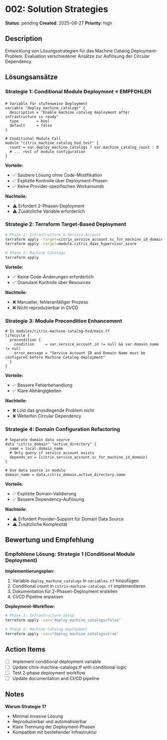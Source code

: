 # 002: Solution Strategies

**Status**: pending
**Created**: 2025-09-27
**Priority**: high

## Description

Entwicklung von Lösungsstrategien für das Machine Catalog Deployment-Problem. Evaluation verschiedener Ansätze zur Auflösung der Circular Dependency.

## Lösungsansätze

### Strategie 1: Conditional Module Deployment ⭐ **EMPFOHLEN**
```hcl
# Variable für stufenweise Deployment
variable "deploy_machine_catalogs" {
  description = "Enable machine catalog deployment after infrastructure is ready"
  type        = bool
  default     = false
}

# Conditional Module Call
module "citrix_machine_catalog_hsd_test" {
  count = var.deploy_machine_catalogs ? var.machine_catalog_count : 0
  # ... rest of module configuration
}
```

**Vorteile:**
- ✅ Saubere Lösung ohne Code-Modifikation
- ✅ Explizite Kontrolle über Deployment-Phasen
- ✅ Keine Provider-spezifischen Workarounds

**Nachteile:**
- ⚠️ Erfordert 2-Phasen-Deployment
- ⚠️ Zusätzliche Variable erforderlich

### Strategie 2: Terraform Target-Based Deployment
```bash
# Phase 1: Infrastructure & Service Account
terraform apply -target=citrix_service_account.sc_for_machine_id_domain
terraform apply -target=module.citrix_daas_hypervisor_azure

# Phase 2: Machine Catalogs
terraform apply
```

**Vorteile:**
- ✅ Keine Code-Änderungen erforderlich
- ✅ Granulare Kontrolle über Resources

**Nachteile:**
- ❌ Manueller, fehleranfälliger Prozess
- ❌ Nicht reproduzierbar in CI/CD

### Strategie 3: Module Precondition Enhancement
```hcl
# In modules/citrix-machine-catalog-hsd/main.tf
lifecycle {
  precondition {
    condition     = var.service_account_id != null && var.domain_name != null
    error_message = "Service Account ID and Domain Name must be configured before Machine Catalog deployment"
  }
}
```

**Vorteile:**
- ✅ Bessere Fehlerbehandlung
- ✅ Klare Abhängigkeiten

**Nachteile:**
- ❌ Löst das grundlegende Problem nicht
- ❌ Weiterhin Circular Dependency

### Strategie 4: Domain Configuration Refactoring
```hcl
# Separate domain data source
data "citrix_domain" "active_directory" {
  name = local.domain_name
  # Only query if service account exists
  depends_on = [citrix_service_account.sc_for_machine_id_domain]
}

# Use data source in module
domain_name = data.citrix_domain.active_directory.name
```

**Vorteile:**
- ✅ Explizite Domain-Validierung
- ✅ Bessere Dependency-Auflösung

**Nachteile:**
- ⚠️ Erfordert Provider-Support für Domain Data Source
- ⚠️ Zusätzliche Komplexität

## Bewertung und Empfehlung

### Empfohlene Lösung: **Strategie 1 (Conditional Module Deployment)**

**Implementierungsplan:**
1. Variable `deploy_machine_catalogs` in `variables.tf` hinzufügen
2. Conditional count in `citrix-machine-catalogs.tf` implementieren
3. Dokumentation für 2-Phasen-Deployment erstellen
4. CI/CD Pipeline anpassen

**Deployment-Workflow:**
```bash
# Phase 1: Infrastructure Setup
terraform apply -var="deploy_machine_catalogs=false"

# Phase 2: Machine Catalog Deployment
terraform apply -var="deploy_machine_catalogs=true"
```

## Action Items

- [ ] Implement conditional deployment variable
- [ ] Update citrix-machine-catalogs.tf with conditional logic
- [ ] Test 2-phase deployment workflow
- [ ] Update documentation and CI/CD pipeline

## Notes

**Warum Strategie 1?**
- Minimal invasive Lösung
- Reproduzierbar und automatisierbar
- Klare Trennung der Deployment-Phasen
- Kompatibel mit bestehender Infrastruktur
